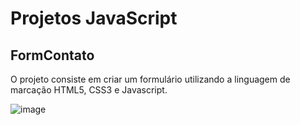# Projetos JavaScript

<h2> FormContato </h2>

O projeto consiste em criar um formulário utilizando a linguagem de marcação HTML5, CSS3 e Javascript.

![image](https://user-images.githubusercontent.com/6372185/80864464-39ec8000-8c59-11ea-85c8-8bc3093e526b.png)
